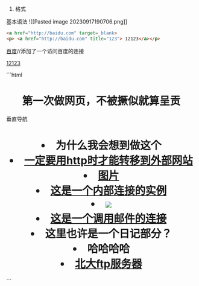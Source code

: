 1. 格式

基本语法
![[Pasted image 20230917190706.png]]


```html
<a href="http://baidu.com" target=_blank>
<p> <a href="http://baidu.com" title="123"> 12123</a></p>
```
<a href="http://baidu.com" target=_blank>百度</a>//添加了一个访问百度的连接
<p> <a href="http://pan.baidu.com" title="123"> 12123</a></p>
```html
<!DOCTYPE html>
<html>
<head>
<meta charset="utf-8">
<title>第一个网站</title>
</head>
<body>

<h1><center>第一次做网页，不被撅似就算呈贡</center></h1>

<p> 垂直导航</p>

<center>
<h1>
<li> <b>为什么我会想到做这个</b></li>
<li><a href="https://www.luogu.com.cn/" title="你觉得我应该写一点什么" target=_blank>一定要用http时才能转移到外部网站</a></li> 
<li><a href="2285179-20210226075407392-687676286.png" title="我觉得我应该在这里埋一个彩蛋" target=_blank> 图片</a></li>
<li><a href="ppt.html" >这是一个内部连接的实例</a></li>
<li><a href="https://www.baidu.com" target=_blank> <img src="001c316d3a7749c4889fc0405f216922_r.jpg"/></a></li>
<li><a href="mailto:1784945634@qq.com?subject=你好">这是一个调用邮件的连接</a>
<li> <b>这里也许是一个日记部分？</b></li>
<li> <b>哈哈哈哈</b></li>

<li> <a href="ftp://ftp.pku.edu.cn/">北大ftp服务器</a>
</h1>
</center>



</body>
</html>
```